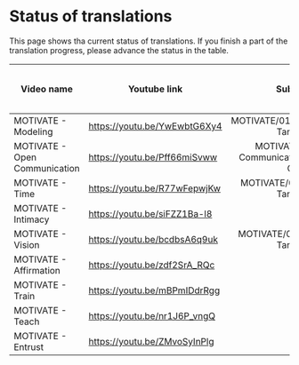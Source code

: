 # Status of translations

This page shows tha current status of translations. If you finish a part of the translation progress, please advance the status in the table.

| Video name                    | Youtube link                 | Subtitle file | in creation | to be reviewed | in review | to add to video | done |
|-------------------------------|------------------------------|:-------------:|:-----------:|:--------------:|:---------:|:---------------:|:----:|
| MOTIVATE - Modeling           | https://youtu.be/YwEwbtG6Xy4 | MOTIVATE/01_Modeling_Pastor-Tan-Chi.srt |             |                |          |                  |   x  |
| MOTIVATE - Open Communication | https://youtu.be/Pff66miSvww | MOTIVATE/02_Open-Communication_Pastor-Tan-Chi.srt |             |               |           |        x         |      |
| MOTIVATE - Time               | https://youtu.be/R77wFepwjKw | MOTIVATE/03_Time_Pastor-Tan-Chi.srt |      x      |                |           |                 |      |
| MOTIVATE - Intimacy           | https://youtu.be/siFZZ1Ba-l8 |  |             |                |           |                 |      |
| MOTIVATE - Vision             | https://youtu.be/bcdbsA6q9uk | MOTIVATE/05_Vision_Pastor-Tan-Chi.srt |      x      |                |           |                 |      |
| MOTIVATE - Affirmation        | https://youtu.be/zdf2SrA_RQc |  |             |                |           |                 |      |
| MOTIVATE - Train              | https://youtu.be/mBPmIDdrRgg |  |             |                |           |                 |      |
| MOTIVATE - Teach              | https://youtu.be/nr1J6P_vngQ |  |             |                |           |                 |      |
| MOTIVATE - Entrust            | https://youtu.be/ZMvoSyInPlg |  |             |                |           |                 |      |
